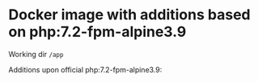 Docker image with additions based on php:7.2-fpm-alpine3.9
==========================================================
Working dir `/app`

Additions upon official php:7.2-fpm-alpine3.9:

